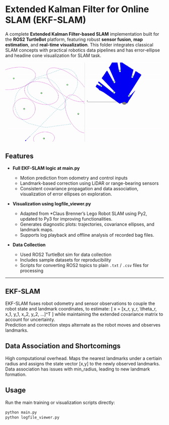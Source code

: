 
# Extended Kalman Filter for Online SLAM (EKF-SLAM)

A complete **Extended Kalman Filter-based SLAM** implementation built for the **ROS2 TurtleBot** platform, featuring robust **sensor fusion**, **map estimation**, and **real-time visualization**.  This folder integrates classical SLAM concepts with practical robotics data pipelines and has error-ellipse and headine cone visualization for SLAM task.

 ![Demo](lidar_res.gif)

##  Features

- **Full EKF-SLAM logic at main.py**
  - Motion prediction from odometry and control inputs  
  - Landmark-based correction using LiDAR or range-bearing sensors  
  - Consistent covariance propagation and data association, visualization of error ellipses on exploration.

- **Visualization using logfile_viewer.py**
  - Adapted from *Claus Brenner’s Lego Robot SLAM using Py2, updated to Py3 for improving functionalities. 
  - Generates diagnostic plots: trajectories, covariance ellipses, and landmark maps.
  - Supports log playback and offline analysis of recorded bag files.

- **Data Collection**
  - Used ROS2 TurtleBot sim for data collection
  - Includes sample datasets for reproducibility  
  - Scripts for converting ROS2 topics to plain `.txt` / `.csv` files for processing  

---

## EKF-SLAM

EKF-SLAM fuses robot odometry and sensor observations to couple the robot state and landmark coordinates, to estimate:
\[
x = [x_r, y_r, \theta_r, x_1, y_1, x_2, y_2, ...]^T
\]
while maintaining the extended covariance matrix to account for uncertainty.  
Prediction and correction steps alternate as the robot moves and observes landmarks.

## Data Association and Shortcomings
High computational overhead.
Maps the nearest landmarks under a certiain radius and assigns the state vector [x,y] to the newly observed landmarks.
Data association has issues with min_radius, leading to new landmark formation.

## Usage

Run the main training or visualization scripts directly:

```bash
python main.py
python logfile_viewer.py
